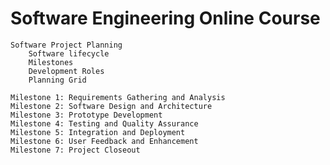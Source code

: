 # Software Engineering Online Course

    Software Project Planning
        Software lifecycle
        Milestones
        Development Roles
        Planning Grid

    Milestone 1: Requirements Gathering and Analysis
    Milestone 2: Software Design and Architecture
    Milestone 3: Prototype Development
    Milestone 4: Testing and Quality Assurance
    Milestone 5: Integration and Deployment
    Milestone 6: User Feedback and Enhancement
    Milestone 7: Project Closeout
